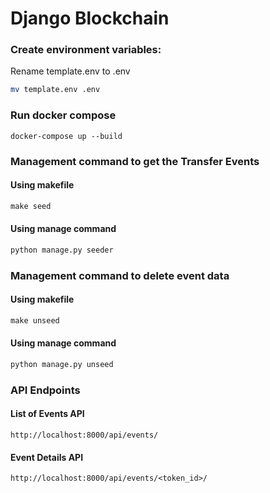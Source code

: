# Django Blockchain

### Create environment variables:

Rename template.env to .env

```bash
mv template.env .env
```

### Run docker compose

```docker
docker-compose up --build
```

### Management command to get the Transfer Events
#### Using makefile

```makefile
make seed
```

#### Using manage command 

```python
python manage.py seeder
```

### Management command to delete event data
#### Using makefile

```makefile
make unseed
```

#### Using manage command 

```python
python manage.py unseed 
```

### API Endpoints

#### List of Events API
```
http://localhost:8000/api/events/
```

#### Event Details API
```
http://localhost:8000/api/events/<token_id>/
```